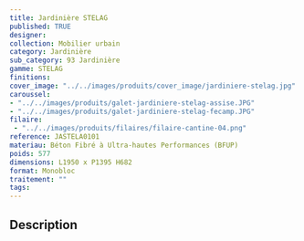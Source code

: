 ```yaml
---
title: Jardinière STELAG
published: TRUE
designer: 
collection: Mobilier urbain
category: Jardinière
sub_category: 93 Jardinière
gamme: STELAG
finitions: 
cover_image: "../../images/produits/cover_image/jardiniere-stelag.jpg"
caroussel: 
- "../../images/produits/galet-jardiniere-stelag-assise.JPG"
- "../../images/produits/galet-jardiniere-stelag-fecamp.JPG"
filaire: 
 - "../../images/produits/filaires/filaire-cantine-04.png"
reference: JASTELA0101
materiau: Béton Fibré à Ultra-hautes Performances (BFUP)
poids: 577
dimensions: L1950 x P1395 H682
format: Monobloc
traitement: ""
tags: 
---
```


## Description
